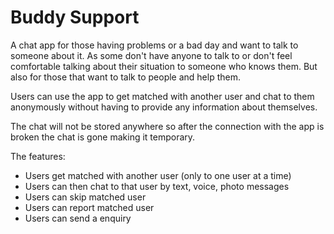 # Buddy Support

A chat app for those having problems or a bad day and want to talk to someone about it. As some don't have anyone to talk to or don't feel comfortable talking about their situation to someone who knows them. But also for those that want to talk to people and help them.

Users can use the app to get matched with another user and chat to them anonymously without having to provide any information about themselves.

The chat will not be stored anywhere so after the connection with the app is broken the chat is gone making it temporary.

The features:
* Users get matched with another user (only to one user at a time)
* Users can then chat to that user by text, voice, photo messages
* Users can skip matched user
* Users can report matched user
* Users can send a enquiry